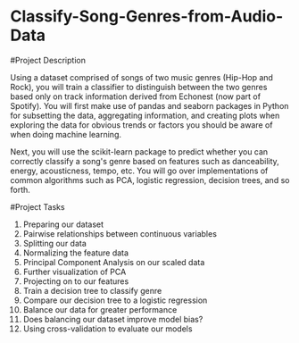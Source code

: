 # Classify-Song-Genres-from-Audio-Data

#Project Description

Using a dataset comprised of songs of two music genres (Hip-Hop and Rock), you will train a classifier to distinguish between the two genres based only on track information derived from Echonest (now part of Spotify). You will first make use of pandas and seaborn packages in Python for subsetting the data, aggregating information, and creating plots when exploring the data for obvious trends or factors you should be aware of when doing machine learning.

Next, you will use the scikit-learn package to predict whether you can correctly classify a song's genre based on features such as danceability, energy, acousticness, tempo, etc. You will go over implementations of common algorithms such as PCA, logistic regression, decision trees, and so forth.

#Project Tasks

1. Preparing our dataset
2. Pairwise relationships between continuous variables
3. Splitting our data
4. Normalizing the feature data
5. Principal Component Analysis on our scaled data
6. Further visualization of PCA
7. Projecting on to our features
8. Train a decision tree to classify genre
9. Compare our decision tree to a logistic regression
10. Balance our data for greater performance
11. Does balancing our dataset improve model bias?
12. Using cross-validation to evaluate our models
